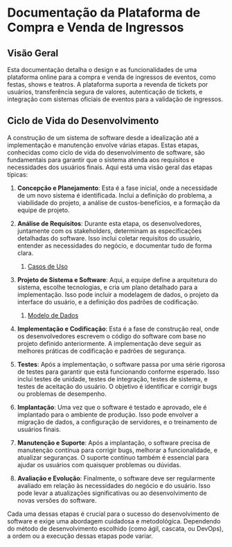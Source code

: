 # Documentação da Plataforma de Compra e Venda de Ingressos

## Visão Geral

Esta documentação detalha o design e as funcionalidades de uma plataforma online para a compra e venda de ingressos de eventos, como festas, shows e teatros. A plataforma suporta a revenda de tickets por usuários, transferência segura de valores, autenticação de tickets, e integração com sistemas oficiais de eventos para a validação de ingressos.

## Ciclo de Vida do Desenvolvimento

A construção de um sistema de software desde a idealização até a implementação e manutenção envolve várias etapas. Estas etapas, conhecidas como ciclo de vida do desenvolvimento de software, são fundamentais para garantir que o sistema atenda aos requisitos e necessidades dos usuários finais. Aqui está uma visão geral das etapas típicas:

1. **Concepção e Planejamento**: Esta é a fase inicial, onde a necessidade de um novo sistema é identificada. Inclui a definição do problema, a viabilidade do projeto, a análise de custos-benefícios, e a formação da equipe de projeto.

2. **Análise de Requisitos**: Durante esta etapa, os desenvolvedores, juntamente com os stakeholders, determinam as especificações detalhadas do software. Isso inclui coletar requisitos do usuário, entender as necessidades do negócio, e documentar tudo de forma clara.
   1. [Casos de Uso](UseCases.md)
3. **Projeto de Sistema e Software**: Aqui, a equipe define a arquitetura do sistema, escolhe tecnologias, e cria um plano detalhado para a implementação. Isso pode incluir a modelagem de dados, o projeto da interface do usuário, e a definição dos padrões de codificação.
   1. [Modelo de Dados](DataModel.md)
   
4. **Implementação e Codificação**: Esta é a fase de construção real, onde os desenvolvedores escrevem o código do software com base no projeto definido anteriormente. A implementação deve seguir as melhores práticas de codificação e padrões de segurança.

5. **Testes**: Após a implementação, o software passa por uma série rigorosa de testes para garantir que está funcionando conforme esperado. Isso inclui testes de unidade, testes de integração, testes de sistema, e testes de aceitação do usuário. O objetivo é identificar e corrigir bugs ou problemas de desempenho.

6. **Implantação**: Uma vez que o software é testado e aprovado, ele é implantado para o ambiente de produção. Isso pode envolver a migração de dados, a configuração de servidores, e o treinamento de usuários finais.

7. **Manutenção e Suporte**: Após a implantação, o software precisa de manutenção contínua para corrigir bugs, melhorar a funcionalidade, e atualizar seguranças. O suporte contínuo também é essencial para ajudar os usuários com quaisquer problemas ou dúvidas.

8. **Avaliação e Evolução**: Finalmente, o software deve ser regularmente avaliado em relação às necessidades do negócio e do usuário. Isso pode levar a atualizações significativas ou ao desenvolvimento de novas versões do software.

Cada uma dessas etapas é crucial para o sucesso do desenvolvimento de software e exige uma abordagem cuidadosa e metodológica. Dependendo do método de desenvolvimento escolhido (como ágil, cascata, ou DevOps), a ordem ou a execução dessas etapas pode variar.